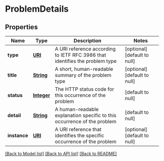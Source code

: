 # ProblemDetails
## Properties

Name | Type | Description | Notes
------------ | ------------- | ------------- | -------------
**type** | [**URI**](URI.md) | A URI reference according to IETF RFC 3986 that identifies the problem type | [optional] [default to null]
**title** | [**String**](string.md) | A short, human-readable summary of the problem type | [optional] [default to null]
**status** | [**Integer**](integer.md) | The HTTP status code for this occurrence of the problem | [default to null]
**detail** | [**String**](string.md) | A human-readable explanation specific to this occurrence of the problem | [default to null]
**instance** | [**URI**](URI.md) | A URI reference that identifies the specific occurrence of the problem | [optional] [default to null]

[[Back to Model list]](../README.md#documentation-for-models) [[Back to API list]](../README.md#documentation-for-api-endpoints) [[Back to README]](../README.md)

